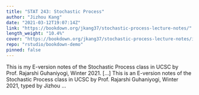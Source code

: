 ```yaml
---
title: "STAT 243: Stochastic Process"
author: "Jizhou Kang"
date: "2021-03-12T19:07:14Z"
link: "https://bookdown.org/jkang37/stochastic-process-lecture-notes/"
length_weight: "10.4%"
cover: "https://bookdown.org/jkang37/stochastic-process-lecture-notes/images/cover.jpg"
repo: "rstudio/bookdown-demo"
pinned: false
---
```


This is my E-version notes of the Stochastic Process class in UCSC by Prof. Rajarshi Guhaniyogi, Winter 2021. [...] This is an E-version notes of the Stochastic Process class in UCSC by Prof. Rajarshi Guhaniyogi, Winter 2021, typed by Jizhou ...
